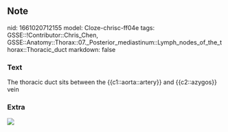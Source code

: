 ## Note
nid: 1661020712155
model: Cloze-chrisc-ff04e
tags: GSSE::!Contributor::Chris_Chen, GSSE::Anatomy::Thorax::07._Posterior_mediastinum::Lymph_nodes_of_the_thorax::Thoracic_duct
markdown: false

### Text
The thoracic duct sits between the {{c1::aorta::artery}} and {{c2::azygos}} vein

### Extra
<img src="paste-b1767590fd8c6ec8f79315e318b80434fbdbd918.jpg">
